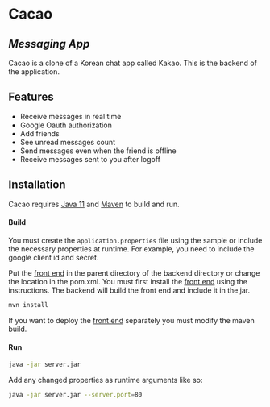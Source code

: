 # Cacao
## _Messaging App_


Cacao is a clone of a Korean chat app called Kakao. This is the backend of the application.

## Features

- Receive messages in real time
- Google Oauth authorization
- Add friends
- See unread messages count
- Send messages even when the friend is offline
- Receive messages sent to you after logoff


## Installation

Cacao requires [Java 11](https://www.oracle.com/java/technologies/javase-downloads.html) and [Maven](https://maven.apache.org/install.html) to build and run.


#### Build

You must create the `application.properties` file using the sample or include the necessary properties at runtime. For example, you need to include the google client id and secret.

Put the [front end] in the parent directory of the backend directory or change the location in the pom.xml.
You must first install the [front end] using the instructions.  The backend will build the front end and include it in the jar.


```sh
mvn install
```
If you want to deploy the [front end] separately you must modify the maven build.

#### Run

```sh
java -jar server.jar
```

Add any changed properties as runtime arguments like so:
```sh
java -jar server.jar --server.port=80 
```



[front end]: https://github.com/aquino-a/cacao-web